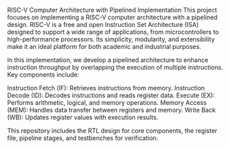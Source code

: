 RISC-V Computer Architecture with Pipelined Implementation
This project focuses on implementing a RISC-V computer architecture with a pipelined design. RISC-V is a free and open Instruction Set Architecture (ISA) designed to support a wide range of applications, from microcontrollers to high-performance processors. Its simplicity, modularity, and extensibility make it an ideal platform for both academic and industrial purposes.

In this implementation, we develop a pipelined architecture to enhance instruction throughput by overlapping the execution of multiple instructions. Key components include:

Instruction Fetch (IF): Retrieves instructions from memory.
Instruction Decode (ID): Decodes instructions and reads register data.
Execute (EX): Performs arithmetic, logical, and memory operations.
Memory Access (MEM): Handles data transfer between registers and memory.
Write Back (WB): Updates register values with execution results.

This repository includes the RTL design for core components, the register file, pipeline stages, and testbenches for verification.

